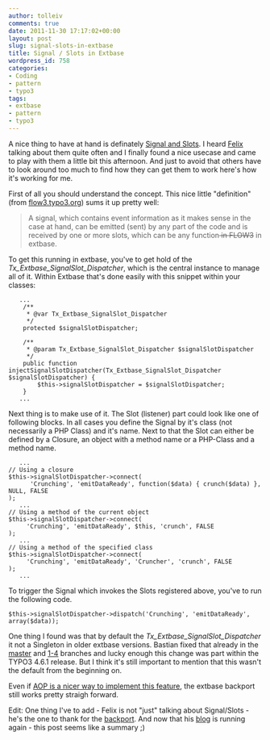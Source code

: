 ```yaml
---
author: tolleiv
comments: true
date: 2011-11-30 17:17:02+00:00
layout: post
slug: signal-slots-in-extbase
title: Signal / Slots in Extbase
wordpress_id: 758
categories:
- Coding
- pattern
- typo3
tags:
- extbase
- pattern
- typo3
---
```


A nice thing to have at hand is definately [Signal and Slots](http://en.wikipedia.org/wiki/Signals_and_slots). I heard [Felix](http://f.oer.tel) talking about them quite often and I finally found a nice usecase and came to play with them a little bit this afternoon. And just to avoid that others have to look around too much to find how they can get them to work here's how it's working for me.

First of all you should understand the concept. This nice little "definition" (from [flow3.typo3.org](http://flow3.typo3.org/documentation/guide/partiii/signalsandslots.html)) sums it up pretty well:


> A signal, which contains event information as it makes sense in the case at hand, can be emitted (sent) by any part of the code and is received by one or more slots, which can be any function<del> in FLOW3</del> in extbase.



To get this running in extbase, you've to get hold of the _Tx_Extbase_SignalSlot_Dispatcher_, which is the central instance to manage all of it. Within Extbase that's done easily with this snippet within your classes:

    
    
       ...
    	/**
    	 * @var Tx_Extbase_SignalSlot_Dispatcher
    	 */
    	protected $signalSlotDispatcher;
       
    	/**
    	 * @param Tx_Extbase_SignalSlot_Dispatcher $signalSlotDispatcher
    	 */
    	public function injectSignalSlotDispatcher(Tx_Extbase_SignalSlot_Dispatcher $signalSlotDispatcher) {
    		$this->signalSlotDispatcher = $signalSlotDispatcher;
    	}
       ...
    



Next thing is to make use of it. The Slot (listener) part could look like one of following blocks. In all cases you define the Signal by it's class (not necessarily a PHP Class) and it's name. Next to that the Slot can either be defined by a Closure, an object with a method name or a PHP-Class and a method name.

    
    
       ...
    // Using a closure
    $this->signalSlotDispatcher->connect(
          'Crunching', 'emitDataReady', function($data) { crunch($data) }, NULL, FALSE
    );
       ...
    // Using a method of the current object
    $this->signalSlotDispatcher->connect(
         'Crunching', 'emitDataReady', $this, 'crunch', FALSE
    );
       ...
    // Using a method of the specified class
    $this->signalSlotDispatcher->connect(
         'Crunching', 'emitDataReady', 'Cruncher', 'crunch', FALSE
    );
       ...
    



To trigger the Signal which invokes the Slots registered above, you've to run the following code.

    
    
    $this->signalSlotDispatcher->dispatch('Crunching', 'emitDataReady', array($data));
    



One thing I found was that by default the _Tx_Extbase_SignalSlot_Dispatcher_ it not a Singleton in older extbase versions. Bastian fixed that already in the [master](https://review.typo3.org/#change,6785) and [1-4](https://review.typo3.org/#change,6786) branches and lucky enough this change was part within the TYPO3 4.6.1 release. But I think it's still important to mention that this wasn't the default from the beginning on.

Even if [AOP is a nicer way to implement this feature](http://flow3.typo3.org/documentation/guide/partiii/signalsandslots.html), the extbase backport still works pretty straigh forward.

Edit: One thing I've to add - Felix is not "just" talking about Signal/Slots - he's the one to thank for the [backport](https://review.typo3.org/1563). And now that his [blog](http://blog.foertel.com/2011/10/using-signalslots-in-extbase/) is running again - this post seems like a summary ;) 

